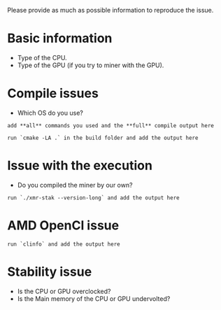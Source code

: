 Please provide as much as possible information to reproduce the issue.

# Basic information
  - Type of the CPU.
  - Type of the GPU (if you try to miner with the GPU).

# Compile issues
  - Which OS do you use?
  ```
  add **all** commands you used and the **full** compile output here
  ```
  ```
  run `cmake -LA .` in the build folder and add the output here
  ```

# Issue with the execution
  - Do you compiled the miner by our own?
  ```
  run `./xmr-stak --version-long` and add the output here
  ```

# AMD OpenCl issue

  ```
  run `clinfo` and add the output here
  ```

# Stability issue
  - Is the CPU or GPU overclocked?
  - Is the Main memory of the CPU or GPU undervolted?
